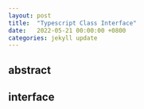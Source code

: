 ```yaml
---
layout: post
title:  "Typescript Class Interface"
date:   2022-05-21 00:00:00 +0800
categories: jekyll update
---
```


## abstract

## interface

